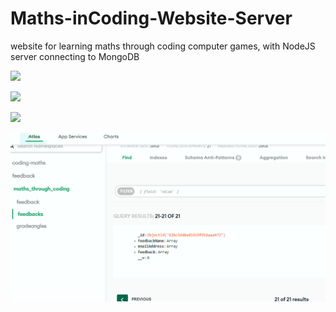 # Maths-inCoding-Website-Server
website for learning maths through coding computer games, with NodeJS server connecting to MongoDB


![](https://github.com/tobyStone/Maths-inCoding-Website-Server/blob/main/front%20page%20maths%20inCoding.gif)




![](https://github.com/tobyStone/Maths-inCoding-Website-Server/blob/main/feedback%20form.gif)




![](https://github.com/tobyStone/Maths-inCoding-Website-Server/blob/main/run%20through%20of%20facility.gif)



![](https://github.com/tobyStone/Maths-inCoding-Website-Server/blob/main/feedback%20to%20mongodb.gif)
